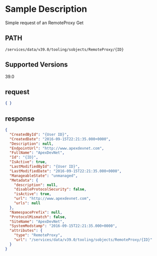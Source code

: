 # Sample Description
Simple request of an RemoteProxy Get

## PATH
```
/services/data/v39.0/tooling/sobjects/RemoteProxy/{ID}
```
## Supported Versions
39.0

## request
```json
{ }

```
## response
```json
{
  "CreatedById": "{User ID}",
  "CreatedDate": "2016-09-15T22:21:35.000+0000",
  "Description": null,
  "EndpointUrl": "http://www.apexdevnet.com",
  "FullName": "ApexDevNet",
  "Id": "{ID}",
  "IsActive": true,
  "LastModifiedById": "{User ID}",
  "LastModifiedDate": "2016-09-15T22:21:35.000+0000",
  "ManageableState": "unmanaged",
  "Metadata": {
    "description": null,
    "disableProtocolSecurity": false,
    "isActive": true,
    "url": "http://www.apexdevnet.com",
    "urls": null
  },
  "NamespacePrefix": null,
  "ProtocolMismatch": false,
  "SiteName": "ApexDevNet",
  "SystemModstamp": "2016-09-15T22:21:35.000+0000",
  "attributes": {
    "type": "RemoteProxy",
    "url": "/services/data/v39.0/tooling/sobjects/RemoteProxy/{ID}"
  }
}
```
